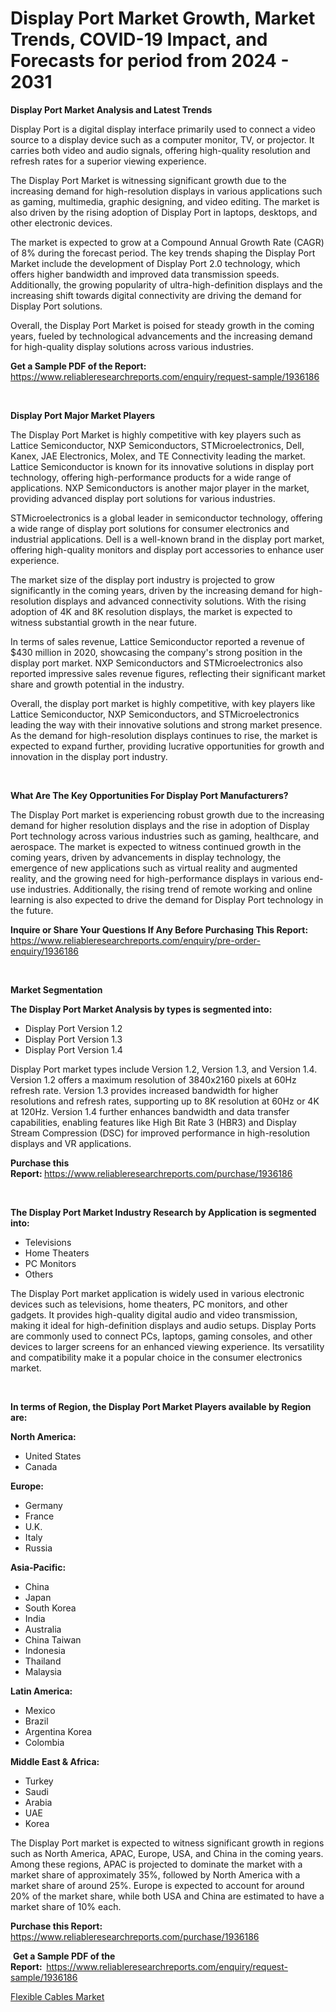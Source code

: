 <p><h1>Display Port Market Growth, Market Trends, COVID-19 Impact, and Forecasts for period from 2024 - 2031</h1></p><p><strong>Display Port Market Analysis and Latest Trends</strong></p>
<p><p>Display Port is a digital display interface primarily used to connect a video source to a display device such as a computer monitor, TV, or projector. It carries both video and audio signals, offering high-quality resolution and refresh rates for a superior viewing experience.</p><p>The Display Port Market is witnessing significant growth due to the increasing demand for high-resolution displays in various applications such as gaming, multimedia, graphic designing, and video editing. The market is also driven by the rising adoption of Display Port in laptops, desktops, and other electronic devices.</p><p>The market is expected to grow at a Compound Annual Growth Rate (CAGR) of 8% during the forecast period. The key trends shaping the Display Port Market include the development of Display Port 2.0 technology, which offers higher bandwidth and improved data transmission speeds. Additionally, the growing popularity of ultra-high-definition displays and the increasing shift towards digital connectivity are driving the demand for Display Port solutions.</p><p>Overall, the Display Port Market is poised for steady growth in the coming years, fueled by technological advancements and the increasing demand for high-quality display solutions across various industries.</p></p>
<p><strong>Get a Sample PDF of the Report:&nbsp;</strong> <a href="https://www.reliableresearchreports.com/enquiry/request-sample/1936186">https://www.reliableresearchreports.com/enquiry/request-sample/1936186</a></p>
<p>&nbsp;</p>
<p><strong>Display Port Major Market Players</strong></p>
<p><p>The Display Port Market is highly competitive with key players such as Lattice Semiconductor, NXP Semiconductors, STMicroelectronics, Dell, Kanex, JAE Electronics, Molex, and TE Connectivity leading the market. Lattice Semiconductor is known for its innovative solutions in display port technology, offering high-performance products for a wide range of applications. NXP Semiconductors is another major player in the market, providing advanced display port solutions for various industries.</p><p>STMicroelectronics is a global leader in semiconductor technology, offering a wide range of display port solutions for consumer electronics and industrial applications. Dell is a well-known brand in the display port market, offering high-quality monitors and display port accessories to enhance user experience.</p><p>The market size of the display port industry is projected to grow significantly in the coming years, driven by the increasing demand for high-resolution displays and advanced connectivity solutions. With the rising adoption of 4K and 8K resolution displays, the market is expected to witness substantial growth in the near future.</p><p>In terms of sales revenue, Lattice Semiconductor reported a revenue of $430 million in 2020, showcasing the company's strong position in the display port market. NXP Semiconductors and STMicroelectronics also reported impressive sales revenue figures, reflecting their significant market share and growth potential in the industry.</p><p>Overall, the display port market is highly competitive, with key players like Lattice Semiconductor, NXP Semiconductors, and STMicroelectronics leading the way with their innovative solutions and strong market presence. As the demand for high-resolution displays continues to rise, the market is expected to expand further, providing lucrative opportunities for growth and innovation in the display port industry.</p></p>
<p>&nbsp;</p>
<p><strong>What Are The Key Opportunities For Display Port Manufacturers?</strong></p>
<p><p>The Display Port market is experiencing robust growth due to the increasing demand for higher resolution displays and the rise in adoption of Display Port technology across various industries such as gaming, healthcare, and aerospace. The market is expected to witness continued growth in the coming years, driven by advancements in display technology, the emergence of new applications such as virtual reality and augmented reality, and the growing need for high-performance displays in various end-use industries. Additionally, the rising trend of remote working and online learning is also expected to drive the demand for Display Port technology in the future.</p></p>
<p><strong>Inquire or Share Your Questions If Any Before Purchasing This Report:</strong> <a href="https://www.reliableresearchreports.com/enquiry/pre-order-enquiry/1936186">https://www.reliableresearchreports.com/enquiry/pre-order-enquiry/1936186</a></p>
<p>&nbsp;</p>
<p><strong>Market Segmentation</strong></p>
<p><strong>The Display Port Market Analysis by types is segmented into:</strong></p>
<p><ul><li>Display Port Version 1.2</li><li>Display Port Version 1.3</li><li>Display Port Version 1.4</li></ul></p>
<p><p>Display Port market types include Version 1.2, Version 1.3, and Version 1.4. Version 1.2 offers a maximum resolution of 3840x2160 pixels at 60Hz refresh rate. Version 1.3 provides increased bandwidth for higher resolutions and refresh rates, supporting up to 8K resolution at 60Hz or 4K at 120Hz. Version 1.4 further enhances bandwidth and data transfer capabilities, enabling features like High Bit Rate 3 (HBR3) and Display Stream Compression (DSC) for improved performance in high-resolution displays and VR applications.</p></p>
<p><strong>Purchase this Report:&nbsp;</strong><a href="https://www.reliableresearchreports.com/purchase/1936186">https://www.reliableresearchreports.com/purchase/1936186</a></p>
<p>&nbsp;</p>
<p><strong>The Display Port Market Industry Research by Application is segmented into:</strong></p>
<p><ul><li>Televisions</li><li>Home Theaters</li><li>PC Monitors</li><li>Others</li></ul></p>
<p><p>The Display Port market application is widely used in various electronic devices such as televisions, home theaters, PC monitors, and other gadgets. It provides high-quality digital audio and video transmission, making it ideal for high-definition displays and audio setups. Display Ports are commonly used to connect PCs, laptops, gaming consoles, and other devices to larger screens for an enhanced viewing experience. Its versatility and compatibility make it a popular choice in the consumer electronics market.</p></p>
<p>&nbsp;</p>
<p><strong>In terms of Region, the Display Port Market Players available by Region are:</strong></p>
<p>
    <p> <strong> North America: </strong>
        <ul>
            <li>United States</li>
            <li>Canada</li>
        </ul>
        </p> 
    <p> <strong> Europe: </strong>
        <ul>
            <li>Germany</li>
            <li>France</li>
            <li>U.K.</li>
            <li>Italy</li>
            <li>Russia</li>
        </ul>
        </p> 
    <p> <strong> Asia-Pacific: </strong>
        <ul>
            <li>China</li>
            <li>Japan</li>
            <li>South Korea</li>
            <li>India</li>
            <li>Australia</li>
            <li>China Taiwan</li>
            <li>Indonesia</li>
            <li>Thailand</li>
            <li>Malaysia</li>
        </ul>
        </p> 
    <p> <strong> Latin America: </strong>
        <ul>
            <li>Mexico</li>
            <li>Brazil</li>
            <li>Argentina Korea</li>
            <li>Colombia</li>
        </ul>
        </p> 
    <p> <strong> Middle East & Africa: </strong>
        <ul>
            <li>Turkey</li>
            <li>Saudi</li>
            <li>Arabia</li>
            <li>UAE</li>
            <li>Korea</li>
        </ul>
    </p>
    </p>
<p><p>The Display Port market is expected to witness significant growth in regions such as North America, APAC, Europe, USA, and China in the coming years. Among these regions, APAC is projected to dominate the market with a market share of approximately 35%, followed by North America with a market share of around 25%. Europe is expected to account for around 20% of the market share, while both USA and China are estimated to have a market share of 10% each.</p></p>
<p><strong>Purchase this Report: </strong><a href="https://www.reliableresearchreports.com/purchase/1936186">https://www.reliableresearchreports.com/purchase/1936186</a></p>
<p>&nbsp;<strong>Get a Sample PDF of the Report:&nbsp;&nbsp;</strong><a href="https://www.reliableresearchreports.com/enquiry/request-sample/1936186">https://www.reliableresearchreports.com/enquiry/request-sample/1936186</a></p>
<p><strong></strong></p>
<p><p><a href="https://eight-handstand-8fb.notion.site/Flexible-Cables-Market-Provides-a-Comprehensive-Analysis-Including-a-Macro-Overview-of-the-Market-as-e4f254ffc3bb40c18c42fc7eaa0b79c9">Flexible Cables Market</a></p></p>